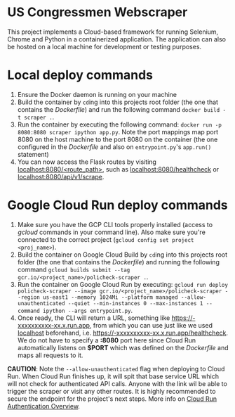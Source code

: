 # US Congressmen Webscraper

This project implements a Cloud-based framework for running Selenium, Chrome and Python in a containerized application. The application can also be hosted on a local machine for development or testing purposes.

# Local deploy commands
1. Ensure the Docker daemon is running on your machine
2. Build the container by ```cd```ing into this projects root folder (the one that contains the _Dockerfile_) and run the following command ```docker build -t scraper .```.
3. Run the container by executing the following command: ```docker run -p 8080:8080 scraper ipython app.py```. Note the port mappings map port 8080 on the host machine to the port 8080 on the container (the one configured in the _Dockerfile_ and also on ```entrypoint.py```'s ```app.run()``` statement)
4. You can now access the Flask routes by visiting [localhost:8080/<route_path>](), such as [localhost:8080/healthcheck]() or [localhost:8080/api/v1/scrape]().

# Google Cloud Run deploy commands
1. Make sure you have the GCP CLI tools properly installed (access to _gcloud_ commands in your command line). Also make sure you're connected to the correct project (```gcloud config set project <proj_name>```).
2. Build the container on Google Cloud Build by ```cd```ing into this projects root folder (the one that contains the _Dockerfile_) and running the following command ```gcloud builds submit --tag gcr.io/<project_name>/policheck-scraper .```.
3. Run the container on Google Cloud Run by executing: ```gcloud run deploy policheck-scraper --image gcr.io/<project_name>/policheck-scraper --region us-east1 --memory 1024Mi --platform managed --allow-unauthenticated --quiet --min-instances 0 --max-instances 1 --command ipython --args entrypoint.py```.
4. Once ready, the CLI will return a URL, something like [https://<project-name>-xxxxxxxxxx-xx.x.run.app](), from which you can use just like we used [localhost]() beforehand, i.e. [https://<project-name>-xxxxxxxxxx-xx.x.run.app/healthcheck](). We do not have to specify a __:8080__ port here since Cloud Run automatically listens on __$PORT__ which was defined on the _Dockerfile_ and maps all requests to it.

**CAUTION**: Note the ```--allow-unauthenticated``` flag when deploying to Cloud Run. When Cloud Run finishes up, it will spit that base service URL which will not check for authenticated API calls. Anyone with the link wil be able to trigger the scraper or visit any other routes. It is highly recommended to secure the endpoint for the project's next steps. More info on [Cloud Run Authentication Overview](https://cloud.google.com/run/docs/authenticating/overview).